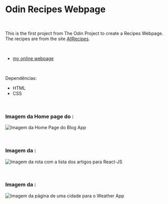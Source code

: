 # Odin Recipes Webpage
 

<br />

This is the first project from The Odin Project to create a Recipes Webpage. The recipes are from the site [AllRecipes](https://www.allrecipes.com/).

<br />


- [my online webpage](https://ahoymarcus.github.io/odin-recipes/)


<br />

Dependências:

- HTML
- CSS



<br />


### Imagem da Home page do :

![Imagem da Home Page do Blog App]()


<br />


### Imagem da :

![Imagem da rota com a lista dos artigos para React-JS]()


<br />


### Imagem da :

![Imagem da página de uma cidade para o Weather App]()






<br />

<br />
<br />

